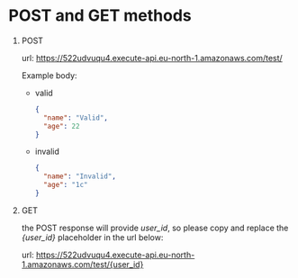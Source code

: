 # POST and GET methods

1. POST

   url: https://522udvuqu4.execute-api.eu-north-1.amazonaws.com/test/

   Example body:

   - valid

     ```json
     {
       "name": "Valid",
       "age": 22
     }
     ```

   - invalid

     ```json
     {
       "name": "Invalid",
       "age": "1c"
     }
     ```

2. GET

   the POST response will provide _user_id_, so please copy and replace the _{user_id}_ placeholder in the url below:

   url: https://522udvuqu4.execute-api.eu-north-1.amazonaws.com/test/{user_id}
